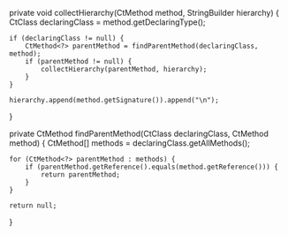 private void collectHierarchy(CtMethod<?> method, StringBuilder hierarchy) {
    CtClass<?> declaringClass = method.getDeclaringType();

    if (declaringClass != null) {
        CtMethod<?> parentMethod = findParentMethod(declaringClass, method);
        if (parentMethod != null) {
            collectHierarchy(parentMethod, hierarchy);
        }
    }

    hierarchy.append(method.getSignature()).append("\n");
}

private CtMethod<?> findParentMethod(CtClass<?> declaringClass, CtMethod<?> method) {
    CtMethod<?>[] methods = declaringClass.getAllMethods();

    for (CtMethod<?> parentMethod : methods) {
        if (parentMethod.getReference().equals(method.getReference())) {
            return parentMethod;
        }
    }

    return null;
}

